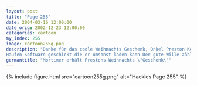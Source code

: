 ```yaml
---
layout: post
title: "Page 255"
date: 2004-03-16 12:00:00
date_orig: 2002-12-23 12:00:00
categories: cartoon
my_index: 255
image: cartoon255g.png
description: "Danke für das coole Weihnachts Geschenk, Onkel Preston Kein Act Kumpel Was hast du deinem kleinen Neffen geschickt Eine CD mit dem neusten Linux Kernel, den kompletten GNU Utilities und dem Mozilla Webbrowser Preston, du hast ihm einen
Haufen Software geschickt die er umsonst laden kann Der gute Wille zählt Preston Katrina Vittles"
germantitle: "Mortimer erhält Prestons Weihnachts \"Geschenk\""
---
```


{% include figure.html src="cartoon255g.png" alt="Hackles Page 255"  %}

